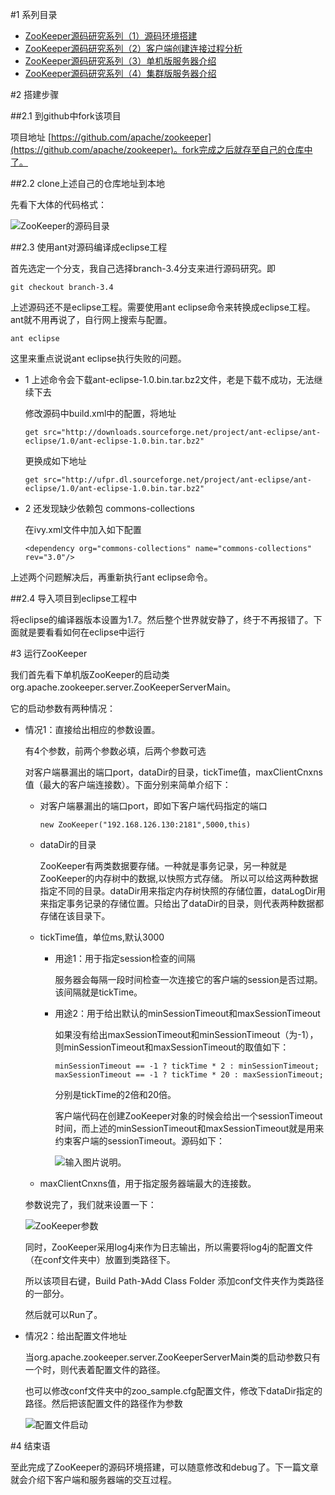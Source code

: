 #1 系列目录

-	[ZooKeeper源码研究系列（1）源码环境搭建](http://my.oschina.net/pingpangkuangmo/blog/484955)
-	[ZooKeeper源码研究系列（2）客户端创建连接过程分析](http://my.oschina.net/pingpangkuangmo/blog/486780)
-	[ZooKeeper源码研究系列（3）单机版服务器介绍](http://my.oschina.net/pingpangkuangmo/blog/491673)
-	[ZooKeeper源码研究系列（4）集群版服务器介绍](http://my.oschina.net/pingpangkuangmo/blog/495311)


#2 搭建步骤

##2.1 到github中fork该项目
	
项目地址 [https://github.com/apache/zookeeper](https://github.com/apache/zookeeper)。fork完成之后就存至自己的仓库中了。

##2.2 clone上述自己的仓库地址到本地

先看下大体的代码格式：

![ZooKeeper的源码目录](https://static.oschina.net/uploads/img/201507/28080738_fgxz.png "ZooKeeper的源码目录")

##2.3 使用ant对源码编译成eclipse工程

首先选定一个分支，我自己选择branch-3.4分支来进行源码研究。即

	git checkout branch-3.4

上述源码还不是eclipse工程。需要使用ant eclipse命令来转换成eclipse工程。ant就不用再说了，自行网上搜索与配置。

	ant eclipse

这里来重点说说ant eclipse执行失败的问题。

-	1 上述命令会下载ant-eclipse-1.0.bin.tar.bz2文件，老是下载不成功，无法继续下去

	修改源码中build.xml中的配置，将地址

		get src="http://downloads.sourceforge.net/project/ant-eclipse/ant-eclipse/1.0/ant-eclipse-1.0.bin.tar.bz2"

	更换成如下地址

		get src="http://ufpr.dl.sourceforge.net/project/ant-eclipse/ant-eclipse/1.0/ant-eclipse-1.0.bin.tar.bz2"

-	2 还发现缺少依赖包 commons-collections

	在ivy.xml文件中加入如下配置
	
		<dependency org="commons-collections" name="commons-collections" rev="3.0"/>
	
上述两个问题解决后，再重新执行ant eclipse命令。

##2.4 导入项目到eclipse工程中

将eclipse的编译器版本设置为1.7。然后整个世界就安静了，终于不再报错了。下面就是要看看如何在eclipse中运行

#3 运行ZooKeeper

我们首先看下单机版ZooKeeper的启动类org.apache.zookeeper.server.ZooKeeperServerMain。

它的启动参数有两种情况：

-	情况1：直接给出相应的参数设置。

	有4个参数，前两个参数必填，后两个参数可选

	对客户端暴漏出的端口port，dataDir的目录，tickTime值，maxClientCnxns值（最大的客户端连接数）。下面分别来简单介绍下：

	-	对客户端暴漏出的端口port，即如下客户端代码指定的端口

			new ZooKeeper("192.168.126.130:2181",5000,this)

	-	dataDir的目录

		ZooKeeper有两类数据要存储。一种就是事务记录，另一种就是ZooKeeper的内存树中的数据,以快照方式存储。
		所以可以给这两种数据指定不同的目录。dataDir用来指定内存树快照的存储位置，dataLogDir用来指定事务记录的存储位置。只给出了dataDir的目录，则代表两种数据都存储在该目录下。

	-	tickTime值，单位ms,默认3000

		-	用途1：用于指定session检查的间隔

			服务器会每隔一段时间检查一次连接它的客户端的session是否过期。该间隔就是tickTime。

		-	用途2：用于给出默认的minSessionTimeout和maxSessionTimeout

			如果没有给出maxSessionTimeout和minSessionTimeout（为-1），则minSessionTimeout和maxSessionTimeout的取值如下：

				minSessionTimeout == -1 ? tickTime * 2 : minSessionTimeout;
				maxSessionTimeout == -1 ? tickTime * 20 : maxSessionTimeout;
			
			分别是tickTime的2倍和20倍。

			客户端代码在创建ZooKeeper对象的时候会给出一个sessionTimeout时间，而上述的minSessionTimeout和maxSessionTimeout就是用来约束客户端的sessionTimeout。源码如下：

			![输入图片说明](https://static.oschina.net/uploads/img/201507/28204150_DkJz.png "在这里输入图片标题")。

	-	maxClientCnxns值，用于指定服务器端最大的连接数。


	参数说完了，我们就来设置一下：

	![ZooKeeper参数](https://static.oschina.net/uploads/img/201507/28205011_RUMf.png "在这里输入图片标题")

	同时，ZooKeeper采用log4j来作为日志输出，所以需要将log4j的配置文件（在conf文件夹中）放置到类路径下。

	所以该项目右键，Build Path-》Add Class Folder 添加conf文件夹作为类路径的一部分。

	然后就可以Run了。

-	情况2：给出配置文件地址

	当org.apache.zookeeper.server.ZooKeeperServerMain类的启动参数只有一个时，则代表着配置文件的路径。

	也可以修改conf文件夹中的zoo_sample.cfg配置文件，修改下dataDir指定的路径。然后把该配置文件的路径作为参数

	![配置文件启动](https://static.oschina.net/uploads/img/201507/28210613_e95p.png "配置文件启动")

#4 结束语

至此完成了ZooKeeper的源码环境搭建，可以随意修改和debug了。下一篇文章就会介绍下客户端和服务器端的交互过程。